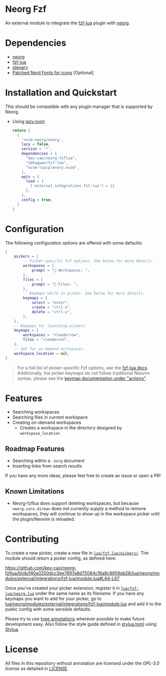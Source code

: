# Neorg Fzf
An external module to integrate the [fzf-lua](https://github.com/ibhagwan/fzf-lua) plugin with [neorg](https://github.com/nvim-neorg/neorg).

# Dependencies
- [neorg](https://github.com/nvim-neorg/neorg)
- [fzf-lua](https://github.com/ibhagwan/fzf-lua) 
- [plenary](https://github.com/nvim-lua/plenary.nvim)
- [Patched Nerd Fonts for icons](https://nerdfonts.com) [Optional]

# Installation and Quickstart
This should be compatible with any plugin manager that is supported by Neorg.

- Using [lazy.nvim](https://github.com/folke/lazy.nvim)  
  ```lua
  return {
    {
      'nvim-neorg/neorg',
      lazy = false,
      version = '*',
      dependencies = {
        "kev-cao/neorg-fzflua",
        "ibhagwan/fzf-lua",
        "nvim-lua/plenary.nvim",
      },
      opts = {
        load = {
          ['external.integrations.fzf-lua'] = {}
        },
      },
      config = true,
    }
  }
  ```

# Configuration
The following configuration options are offered with some defaults:

```lua
{
    pickers = {
        -- Picker-specific Fzf options. See below for more details.
        workspaces = {
            prompt = " Workspaces: ",
        },
        files = {
            prompt = " Files: ",
        },
        -- Keymaps while in picker. See below for more details.
        keymaps = {
            select = "enter",
            create = "ctrl-n",
            delete = "ctrl-x",
        },
    },
    -- Keymaps for launching pickers.
    keymaps = {
        workspaces = "<leader>ow",
        files = "<leader>of",
    },
    -- Set for on-demand workspaces.
    workspace_location = nil,
}
```
> For a full list of picker-specific Fzf options, see the [fzf-lua docs](https://github.com/ibhagwan/fzf-lua/wiki/Advanced#api-basics-fzf_exec).
> Additionally, the picker keymaps do not follow traditional Neovim syntax, please see the [keymap documentation under "actions"](https://github.com/ibhagwan/fzf-lua?tab=readme-ov-file#customization).

# Features

- Searching workspaces
- Searching files in current workspace
- Creating on-demand workspaces
  - Creates a workspace in the directory designed by `workspace_location`
 
## Roadmap Features
- Searching within a `.norg` document
- Inserting links from search results

If you have any more ideas, please feel free to create an issue or open a PR!

## Known Limitations

- Neorg-fzflua does support deleting workspaces, but because `neorg.core.dirman` does not currently supply a method to remove workspaces, they will continue to show up in the workspace picker until the plugin/Neovim is reloaded.

# Contributing

To create a new picker, create a new file in [`lua/fzf-lua/pickers/`](lua/fzf-lua/pickers). The module should return a picker config, as defined here:

https://github.com/kev-cao/neorg-fzflua/blob/f40a0250dcc3ee7897a8d75084c16a8c8659ab28/lua/neorg/modules/external/integrations/fzf-lua/module.lua#L64-L67

Once you've created your picker extension, register it in [`lua/fzf-lua/neorg.lua`](lua/fzf-lua/neorg.lua) under the same name as its filename. If you have any keymaps you want to add for your picker, go to [lua/neorg/modules/external/integrations/fzf-lua/module.lua](lua/neorg/modules/external/integrations/fzf-lua/module.lua#L25-L62) and add it to the public config with some sensible defaults.

Please try to use [type annotations](https://luals.github.io/wiki/annotations/) wherever possible to make future development easy. Also follow the style guide defined in [stylua.toml](./stylua.toml) using [Stylua](https://github.com/JohnnyMorganz/StyLua).

# License
All files in this repository without annotation are licensed under the *GPL-3.0 license* as detailed in [LICENSE](./LICENSE).
